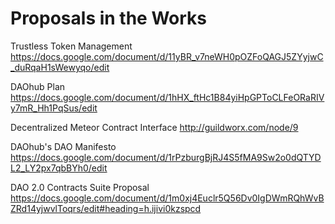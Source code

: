 # Proposals in the Works

Trustless Token Management https://docs.google.com/document/d/11yBR_v7neWH0pOZFoQAGJ5ZYyjwC_duRqaH1sWewyqo/edit

DAOhub Plan https://docs.google.com/document/d/1hHX_ftHc1B84yiHpGPToCLFeORaRIVy7mR_Hh1PqSus/edit

Decentralized Meteor Contract Interface http://guildworx.com/node/9

DAOhub's DAO Manifesto https://docs.google.com/document/d/1rPzburgBjRJ4S5fMA9Sw2o0dQTYDL2_LY2px7qbBYh0/edit

DAO 2.0 Contracts Suite Proposal https://docs.google.com/document/d/1m0xj4Euclr5Q56Dv0IgDWmRQhWvBZRd14yjwvlToqrs/edit#heading=h.ijivi0kzspcd
